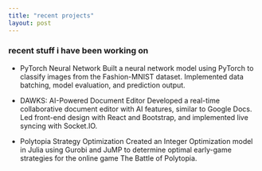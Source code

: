 ```yaml
---
title: "recent projects"
layout: post
---
```


### recent stuff i have been working on 

- PyTorch Neural Network
Built a neural network model using PyTorch to classify images from the Fashion-MNIST dataset. Implemented data batching, model evaluation, and prediction output.

- DAWKS: AI-Powered Document Editor
Developed a real-time collaborative document editor with AI features, similar to Google Docs. Led front-end design with React and Bootstrap, and implemented live syncing with Socket.IO.

- Polytopia Strategy Optimization
Created an Integer Optimization model in Julia using Gurobi and JuMP to determine optimal early-game strategies for the online game The Battle of Polytopia.
